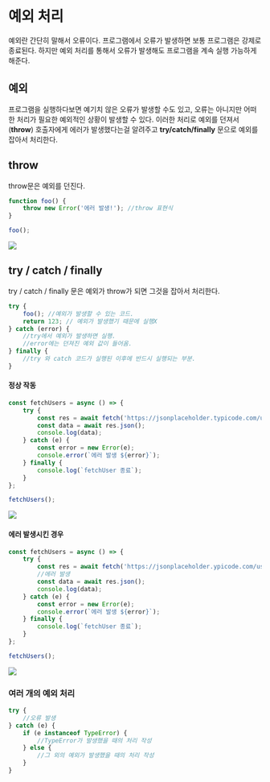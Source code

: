 # 예외 처리

예외란 간단히 말해서 오류이다. 프로그램에서 오류가 발생하면 보통 프로그램은 강제로 종료된다.
하지만 예외 처리를 통해서 오류가 발생해도 프로그램을 계속 실행 가능하게 해준다.

## 예외

프로그램을 실행하다보면 예기치 않은 오류가 발생할 수도 있고, 오류는 아니지만 어떠한 처리가 필요한 예외적인 상황이 발생할 수 있다. 이러한 처리로 예외를 던져서(**throw**) 호출자에게 에러가 발생했다는걸 알려주고 **try/catch/finally** 문으로 예외를 잡아서 처리한다.

## throw

throw문은 예외를 던진다.

```js
function foo() {
	throw new Error('에러 발생!'); //throw 표현식
}

foo();
```

![](https://images.velog.io/images/kdo0129/post/74290bfa-e26e-4dac-a692-75a4d17cfab5/image.png)

## try / catch / finally

try / catch / finally 문은 예외가 throw가 되면 그것을 잡아서 처리한다.

```js
try {
	foo(); //예외가 발생할 수 있는 코드.
	return 123; // 예외가 발생했기 때문에 실행X
} catch (error) {
	//try에서 예외가 발생하면 실행.
	//error에는 던져진 예외 값이 들어옴.
} finally {
	//try 와 catch 코드가 실행된 이후에 반드시 실행되는 부분.
}
```

#### 정상 작동

```js
const fetchUsers = async () => {
	try {
		const res = await fetch('https://jsonplaceholder.typicode.com/users');
		const data = await res.json();
		console.log(data);
	} catch (e) {
		const error = new Error(e);
		console.error(`에러 발생 ${error}`);
	} finally {
		console.log(`fetchUser 종료`);
	}
};

fetchUsers();
```

![](https://images.velog.io/images/kdo0129/post/0fde2b57-e87e-499e-9f45-24e34273cc2b/image.png)

#### 에러 발생시킨 경우

```js
const fetchUsers = async () => {
	try {
		const res = await fetch('https://jsonplaceholder.ypicode.com/users');
		//에러 발생
		const data = await res.json();
		console.log(data);
	} catch (e) {
		const error = new Error(e);
		console.error(`에러 발생 ${error}`);
	} finally {
		console.log(`fetchUser 종료`);
	}
};

fetchUsers();
```

![](https://images.velog.io/images/kdo0129/post/02c1a9f4-fbc1-4c40-873d-bc7d550e4b39/image.png)

### 여러 개의 예외 처리

```js
try {
	//오류 발생
} catch (e) {
	if (e instanceof TypeError) {
		//TypeError가 발생했을 때의 처리 작성
	} else {
		//그 외의 예외가 발생했을 때의 처리 작성
	}
}
```
